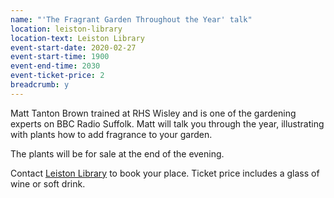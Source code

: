 ```yaml
---
name: "'The Fragrant Garden Throughout the Year' talk"
location: leiston-library
location-text: Leiston Library
event-start-date: 2020-02-27
event-start-time: 1900
event-end-time: 2030
event-ticket-price: 2
breadcrumb: y
---
```


Matt Tanton Brown trained at RHS Wisley and is one of the gardening experts on BBC Radio Suffolk. Matt will talk you through the year, illustrating with plants how to add fragrance to your garden.

The plants will be for sale at the end of the evening.

Contact [Leiston Library](/libraries/leiston-library/) to book your place. Ticket price includes a glass of wine or soft drink.
